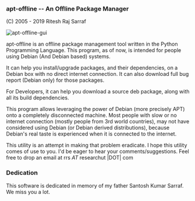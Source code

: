 ### apt-offline -- An Offline Package Manager
(C) 2005 - 2019 Ritesh Raj Sarraf

![apt-offline-gui](https://camo.githubusercontent.com/867002ddf0a84bc99625d4221eb1f7f6779020e9/68747470733a2f2f6c68362e676f6f676c6575736572636f6e74656e742e636f6d2f5f5f6574717a2d79655034732f545a3778705772717965492f41414141414141414255552f66705a565f316f496e37342f733634302f6170742d6f66666c696e652d616476616e6365642d6f7074696f6e732e706e67)

apt-offline is an offline package management tool written in the Python Programming Language. This program, as of now, is intended for people using Debian (And Debian based) systems.

It can help you install/upgrade packages, and their dependencies, on a Debian box with no direct internet connection. It can also download full bug report (Debian only) for those packages.

For Developers, it can help you download a source deb package, along with all its build dependencies.

This program allows leveraging the power of Debian (more precisely APT) onto a completely disconnected machine. Most people with slow or no internet connection (mostly people from 3rd world countries), may not have considered using Debian (or Debian derived distributions), because Debian's real taste is experienced when it is connected to the internet.

This utility is an attempt in making that problem eradicate. I hope this utility comes of use to you. I'd be eager to hear your comments/suggestions. Feel free to drop an email at rrs _AT_ researchut |DOT| com



### Dedication
This software is dedicated in memory of my father Santosh Kumar Sarraf. We miss you a lot.

